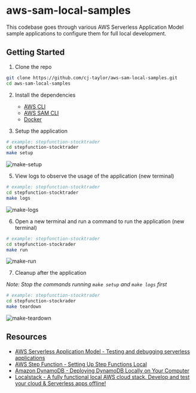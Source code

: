 # aws-sam-local-samples

This codebase goes through various AWS Serverless Application Model sample applications to configure them for full local development.

## Getting Started

1. Clone the repo

```bash
git clone https://github.com/cj-taylor/aws-sam-local-samples.git
cd aws-sam-local-samples
```

2. Install the dependencies

   - [AWS CLI](https://docs.aws.amazon.com/cli/latest/userguide/install-cliv2.html)
   - [AWS SAM CLI](https://docs.aws.amazon.com/serverless-application-model/latest/developerguide/serverless-sam-cli-install.html)
   - [Docker](https://docs.docker.com/get-docker/)

3. Setup the application

```bash
# example: stepfunction-stocktrader
cd stepfunction-stocktrader
make setup
```

![make-setup](https://user-images.githubusercontent.com/6315911/115114424-57dfed00-9f5d-11eb-9a85-987f4fd1d63f.gif)

5. View logs to observe the usage of the application (new terminal)

```bash
# example: stepfunction-stocktrader
cd stepfunction-stocktrader
make logs
```

![make-logs](https://user-images.githubusercontent.com/6315911/115114606-421ef780-9f5e-11eb-9be9-7ce685ce937e.gif)

6. Open a new terminal and run a command to run the application (new terminal)

```bash
# example: stepfunction-stocktrader
cd stepfunction-stockrader
make run
```

![make-run](https://user-images.githubusercontent.com/6315911/115114526-dfc5f700-9f5d-11eb-8903-aa854960e1ae.gif)

7. Cleanup after the application

_Note: Stop the commands running `make setup` and `make logs` first_

```bash
# example: stepfunction-stocktrader
cd stepfunction-stockrader
make teardown
```

![make-teardown](https://user-images.githubusercontent.com/6315911/115114578-1c91ee00-9f5e-11eb-8df7-ca9db6cba266.gif)

## Resources

- [AWS Serverless Application Model - Testing and debugging serverless applications](https://docs.aws.amazon.com/serverless-application-model/latest/developerguide/serverless-test-and-debug.html)
- [AWS Step Function - Setting Up Step Functions Local](https://docs.aws.amazon.com/step-functions/latest/dg/sfn-local.html)
- [Amazon DynamoDB - Deploying DynamoDB Locally on Your Computer](https://docs.aws.amazon.com/amazondynamodb/latest/developerguide/DynamoDBLocal.DownloadingAndRunning.html)
- [Localstack - A fully functional local AWS cloud stack. Develop and test your cloud & Serverless apps offline!](https://github.com/localstack/localstack)
